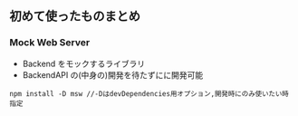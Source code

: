 ## 初めて使ったものまとめ

### Mock Web Server

- Backend をモックするライブラリ
- BackendAPI の(中身の)開発を待たずにに開発可能

```
npm install -D msw //-DはdevDependencies用オプション,開発時にのみ使いたい時指定
```
